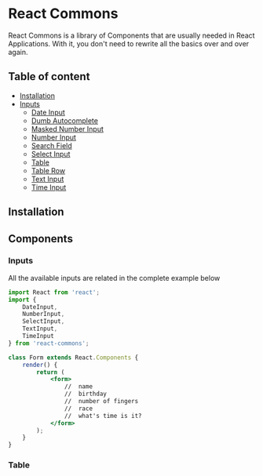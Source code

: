 # React Commons

React Commons is a library of Components that are usually needed in React Applications. With it, you don't need to rewrite all the basics over and over again.

## Table of content

- [Installation](#installation)
- [Inputs](#inputs)
  - [Date Input](#date-input)
  - [Dumb Autocomplete](#dumb-autocomplete)
  - [Masked Number Input](#masked-number-input)
  - [Number Input](#number-input)
  - [Search Field](#search-field)
  - [Select Input](#select-input)
  - [Table](#table)
  - [Table Row](#table-row)
  - [Text Input](#text-input)
  - [Time Input](#time-input)

## Installation

## Components
 
### Inputs

All the available inputs are related in the complete example below

```jsx
import React from 'react';
import {
    DateInput,
    NumberInput,
    SelectInput,
    TextInput,
    TimeInput
} from 'react-commons';

class Form extends React.Components {
    render() {
        return (
            <form>
                //  name
                //  birthday
                //  number of fingers
                //  race
                //  what's time is it?
            </form>
        );
    }
}
```

### Table
        

